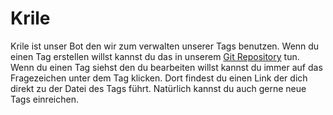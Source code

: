 # Krile

Krile ist unser Bot den wir zum verwalten unserer Tags benutzen.
Wenn du einen Tag erstellen willst kannst du das in unserem [Git Repository](<https://github.com/devcordde/tags>) tun.
Wenn du einen Tag siehst den du bearbeiten willst kannst du immer auf das Fragezeichen unter dem Tag klicken. Dort findest du einen Link der dich direkt zu der Datei des Tags führt.
Natürlich kannst du auch gerne neue Tags einreichen.
